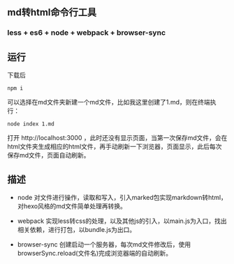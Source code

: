 ## md转html命令行工具

### less + es6 + node + webpack + browser-sync

## 运行

下载后 
```
npm i
```
可以选择在md文件夹新建一个md文件，比如我这里创建了1.md，则在终端执行：
```
node index 1.md
```
打开 http://localhost:3000 ，此时还没有显示页面，当第一次保存md文件，会在html文件夹生成相应的html文件，再手动刷新一下浏览器，页面显示，此后每次保存md文件，页面自动刷新。

## 描述

- node 对文件进行操作，读取和写入，引入marked包实现markdown转html，对hexo风格的md文件简单处理再转换。

- webpack 实现less转css的处理，以及其他js的引入，以main.js为入口，找出相关依赖，进行打包，以bundle.js为出口。

- browser-sync 创建启动一个服务器，每次md文件修改后，使用browserSync.reload(文件名)完成浏览器端的自动刷新。



